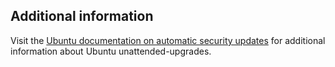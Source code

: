 <!-- usedin: [ _legacy_docker/stack-management/server-restart-notifications-v1.md, _maestro/stack-management/server-restart-notifications-v1.md, _node/stack-management/server-restart-notifications-v1.md, _rails/stack-management/server-restart-notifications-v1.md] -->


## Additional information

Visit the [Ubuntu documentation on automatic security updates](https://help.ubuntu.com/community/AutomaticSecurityUpdates) for additional information about Ubuntu unattended-upgrades.
